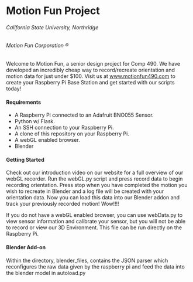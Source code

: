 # Motion Fun Project
###### California State University, Northridge
###### Motion Fun Corporation ®

Welcome to Motion Fun, a senior design project for Comp 490. We have developed an incredibly cheap way to record/recreate orientation and motion data for just under $100. Visit us at www.motionfun490.com to create your Raspberry Pi Base Station and get started with our scripts today! 

#### Requirements 

- A Raspberry Pi connected to an Adafruit BNO055 Sensor.
- Python w/ Flask. 
- An SSH connection to your Raspberry Pi.
- A clone of this repository on your Raspberry Pi. 
- A webGL enabled browser. 
- Blender

#### Getting Started 

Check out our introduction video on our website for a full overview of our webGL recorder. Run the webGL.py script and press record data to begin recording orientation. Press stop when you have completed the motion you wish to recreate in Blender and a log file will be created with your orientation data. Now you can load this data into our Blender addon and track your previously recorded motion! Wow!!!!  

If you do not have a webGL enabled browser, you can use webData.py to view sensor information and calibrate your sensor, but you will not be able to record or view our 3D Environment. This file can be run directly on the Raspberry Pi. 

#### Blender Add-on


Within the directory, blender_files, contains the JSON parser which reconfigures the raw data given by the raspberry pi and feed the data into the blender model in autoload.py



